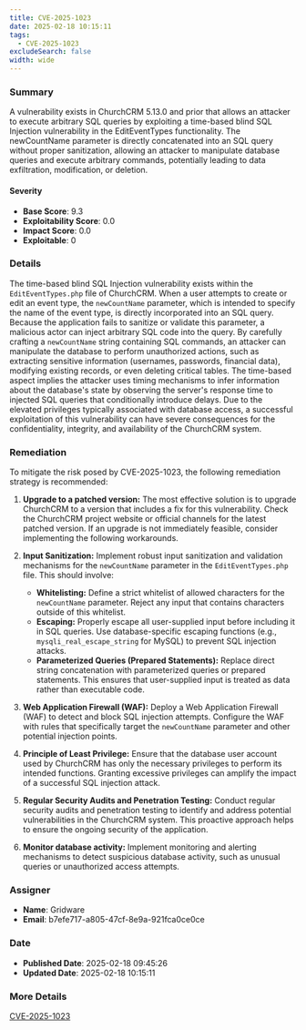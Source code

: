 ```yaml
---
title: CVE-2025-1023
date: 2025-02-18 10:15:11
tags:
  - CVE-2025-1023
excludeSearch: false
width: wide
---
```


### Summary
A vulnerability exists in ChurchCRM 5.13.0 and prior that allows an attacker to execute arbitrary SQL queries by exploiting a time-based blind SQL Injection vulnerability in the EditEventTypes functionality. The newCountName parameter is directly concatenated into an SQL query without proper sanitization, allowing an attacker to manipulate database queries and execute arbitrary commands, potentially leading to data exfiltration, modification, or deletion.

#### Severity
- **Base Score**: 9.3
- **Exploitability Score**: 0.0
- **Impact Score**: 0.0
- **Exploitable**: 0

### Details 
The time-based blind SQL Injection vulnerability exists within the `EditEventTypes.php` file of ChurchCRM. When a user attempts to create or edit an event type, the `newCountName` parameter, which is intended to specify the name of the event type, is directly incorporated into an SQL query. Because the application fails to sanitize or validate this parameter, a malicious actor can inject arbitrary SQL code into the query. By carefully crafting a `newCountName` string containing SQL commands, an attacker can manipulate the database to perform unauthorized actions, such as extracting sensitive information (usernames, passwords, financial data), modifying existing records, or even deleting critical tables. The time-based aspect implies the attacker uses timing mechanisms to infer information about the database's state by observing the server's response time to injected SQL queries that conditionally introduce delays. Due to the elevated privileges typically associated with database access, a successful exploitation of this vulnerability can have severe consequences for the confidentiality, integrity, and availability of the ChurchCRM system.

### Remediation
To mitigate the risk posed by CVE-2025-1023, the following remediation strategy is recommended:

1.  **Upgrade to a patched version:** The most effective solution is to upgrade ChurchCRM to a version that includes a fix for this vulnerability. Check the ChurchCRM project website or official channels for the latest patched version. If an upgrade is not immediately feasible, consider implementing the following workarounds.

2.  **Input Sanitization:** Implement robust input sanitization and validation mechanisms for the `newCountName` parameter in the `EditEventTypes.php` file. This should involve:
    *   **Whitelisting:** Define a strict whitelist of allowed characters for the `newCountName` parameter. Reject any input that contains characters outside of this whitelist.
    *   **Escaping:** Properly escape all user-supplied input before including it in SQL queries. Use database-specific escaping functions (e.g., `mysqli_real_escape_string` for MySQL) to prevent SQL injection attacks.
    *   **Parameterized Queries (Prepared Statements):** Replace direct string concatenation with parameterized queries or prepared statements. This ensures that user-supplied input is treated as data rather than executable code.

3.  **Web Application Firewall (WAF):** Deploy a Web Application Firewall (WAF) to detect and block SQL injection attempts. Configure the WAF with rules that specifically target the `newCountName` parameter and other potential injection points.

4.  **Principle of Least Privilege:** Ensure that the database user account used by ChurchCRM has only the necessary privileges to perform its intended functions. Granting excessive privileges can amplify the impact of a successful SQL injection attack.

5.  **Regular Security Audits and Penetration Testing:** Conduct regular security audits and penetration testing to identify and address potential vulnerabilities in the ChurchCRM system. This proactive approach helps to ensure the ongoing security of the application.

6.  **Monitor database activity:** Implement monitoring and alerting mechanisms to detect suspicious database activity, such as unusual queries or unauthorized access attempts.

### Assigner
- **Name**: Gridware
- **Email**: b7efe717-a805-47cf-8e9a-921fca0ce0ce

### Date
- **Published Date**: 2025-02-18 09:45:26
- **Updated Date**: 2025-02-18 10:15:11

### More Details
[CVE-2025-1023](https://www.cvedetails.com/cve/CVE-2025-1023)